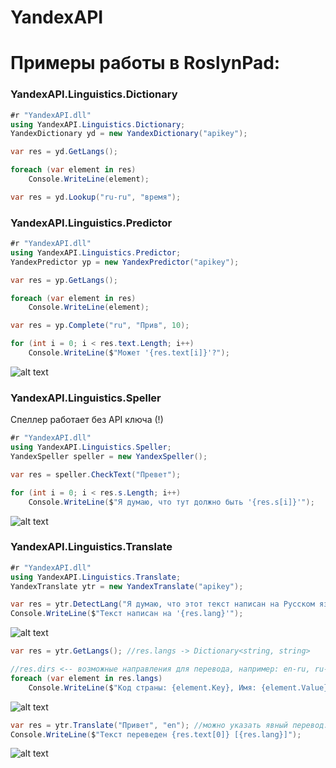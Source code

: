 # YandexAPI

# Примеры работы в RoslynPad:

### YandexAPI.Linguistics.Dictionary
```C#
#r "YandexAPI.dll"
using YandexAPI.Linguistics.Dictionary;
YandexDictionary yd = new YandexDictionary("apikey");
```

```C#
var res = yd.GetLangs();

foreach (var element in res)
    Console.WriteLine(element);
```

```C#
var res = yd.Lookup("ru-ru", "время");
```

### YandexAPI.Linguistics.Predictor

```C#
#r "YandexAPI.dll"
using YandexAPI.Linguistics.Predictor;
YandexPredictor yp = new YandexPredictor("apikey");
```

```C#
var res = yp.GetLangs();

foreach (var element in res)
    Console.WriteLine(element);
```

```C#
var res = yp.Complete("ru", "Прив", 10);

for (int i = 0; i < res.text.Length; i++)
    Console.WriteLine($"Может '{res.text[i]}'?");
```
![alt text](http://joxi.ru/V2VnGPBsxLb9k2.png)

### YandexAPI.Linguistics.Speller
Спеллер работает без API ключа (!)

```C#
#r "YandexAPI.dll"
using YandexAPI.Linguistics.Speller;
YandexSpeller speller = new YandexSpeller();

var res = speller.CheckText("Превет");

for (int i = 0; i < res.s.Length; i++)
    Console.WriteLine($"Я думаю, что тут должно быть '{res.s[i]}'");
```
![alt text](http://joxi.ru/4Ak3ZKpUyBdPaA.png)

### YandexAPI.Linguistics.Translate

```C#
#r "YandexAPI.dll"
using YandexAPI.Linguistics.Translate;
YandexTranslate ytr = new YandexTranslate("apikey");
```

```C#
var res = ytr.DetectLang("Я думаю, что этот текст написан на Русском языке. Хотя кто его знает.");
Console.WriteLine($"Текст написан на '{res.lang}'");
```

![alt text](http://joxi.ru/Dr8KoJ6U4YwQRA.png)

```C#
var res = ytr.GetLangs(); //res.langs -> Dictionary<string, string>

//res.dirs <-- возможные направления для перевода, например: en-ru, ru-en ...
foreach (var element in res.langs)
    Console.WriteLine($"Код страны: {element.Key}, Имя: {element.Value}");
```

![alt text](http://joxi.ru/E2pvMOdS9JlRdr.png)

```C#
var res = ytr.Translate("Привет", "en"); //можно указать явный перевод: ytr.Translate("Привет", "ru-en);
Console.WriteLine($"Текст переведен {res.text[0]} [{res.lang}]");
```

![alt text](http://joxi.ru/vAWDVP3u1X9vXr.png)
